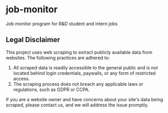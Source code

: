 # job-monitor
Job monitor program for R&amp;D student and intern jobs

## Legal Disclaimer

This project uses web scraping to extract publicly available data from websites. The following practices are adhered to:

1. All scraped data is readily accessible to the general public and is not located behind login credentials, paywalls, or any form of restricted access.
2. The scraping process does not breach any applicable laws or regulations, such as GDPR or CCPA.

If you are a website owner and have concerns about your site's data being scraped, please contact us, and we will address the issue promptly.
